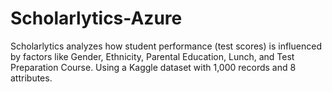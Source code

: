 # Scholarlytics-Azure
Scholarlytics analyzes how student performance (test scores) is influenced by factors like Gender, Ethnicity, Parental Education, Lunch, and Test Preparation Course. Using a Kaggle dataset with 1,000 records and 8 attributes.
